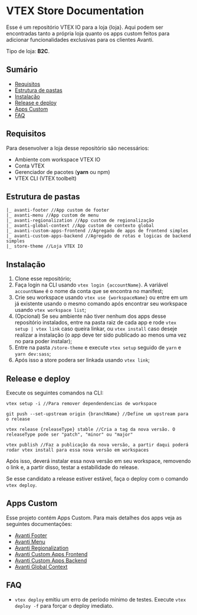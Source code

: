 # VTEX Store Documentation

Esse é um repositório VTEX IO para a loja {loja}. Aqui podem ser encontradas tanto a própria loja quanto os apps custom feitos para adicionar funcionalidades exclusivas para os clientes Avanti.

Tipo de loja: **B2C**.

## Sumário

- [Requisitos](#requisitos)
- [Estrutura de pastas](#estrutura-de-pastas)
- [Instalação](#instala%C3%A7%C3%A3o)
- [Release e deploy](#release-e-deploy)
- [Apps Custom](#apps-custom)
- [FAQ](#faq.md)

## Requisitos

Para desenvolver a loja desse repositório são necessários:

- Ambiente com workspace VTEX IO
- Conta VTEX
- Gerenciador de pacotes (**yarn** ou npm)
- VTEX CLI (VTEX toolbelt)

## Estrutura de pastas

```
|_ avanti-footer //App custom de footer
|_ avanti-menu //App custom de menu
|_ avanti-regionalization //App custom de regionalização
|_ avanti-global-context //App custom de contexto global
|_ avanti-custom-apps-frontend //Agregado de apps de frontend simples
|_ avanti-custom-apps-backend //Agregado de rotas e logicas de backend simples
|_ store-theme //Loja VTEX IO
```

## Instalação

1. Clone esse repositório;
2. Faça login na CLI usando `vtex login {accountName}`. A variável `accountName` é o nome da conta que se encontra no manifest;
3. Crie seu workspace usando `vtex use {workspaceName}` ou entre em um já existente usando o mesmo comando após encontrar seu workspace usando `vtex workspace list`;
4. (Opcional) Se seu ambiente não tiver nenhum dos apps desse repositório instalados, entre na pasta raiz de cada app e rode `vtex setup | vtex link` caso queira linkar, ou `vtex install` caso deseje realizar a instalação (o app deve ter sido publicado ao menos uma vez no para poder instalar);
5. Entre na pasta `/store-theme` e execute `vtex setup` seguido de `yarn` e `yarn dev:sass`;
6. Após isso a store podera ser linkada usando `vtex link`;

## Release e deploy

Execute os seguintes comandos na CLI:

```
vtex setup -i //Para remover dependendencias de workspace

git push --set-upstream origin {branchName} //Define um upstream para o release

vtex release {releaseType} stable //Cria a tag da nova versão. O releaseType pode ser "patch", "minor" ou "major"

vtex publish //Faz a publicação da nova versão, a partir daqui poderá rodar vtex install para essa nova versão em workspaces
```

Após isso, deverá instalar essa nova versão em seu workspace, removendo o link e, a partir disso, testar a estabilidade do release.

Se esse candidato a release estiver estável, faça o deploy com o comando `vtex deploy`.

## Apps Custom

Esse projeto contém Apps Custom. Para mais detalhes dos apps veja as seguintes documentações:

- [Avanti Footer](avanti-footer/README.md)
- [Avanti Menu](avanti-menu/README.md)
- [Avanti Regionalization](avanti-regionalization/README.md)
- [Avanti Custom Apps Frontend](avanti-custom-apps-frontend/README.md)
- [Avanti Custom Apps Backend](avanti-custom-apps-backend/README.md)
- [Avanti Global Context](avanti-global-context/README.md)

## FAQ

- `vtex deploy` emitiu um erro de período mínimo de testes.
  Execute `vtex deploy -f` para forçar o deploy imediato.
